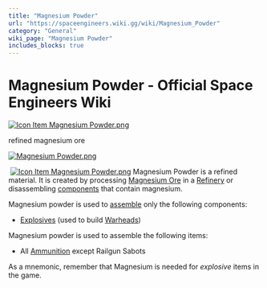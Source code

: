 ```yaml
---
title: "Magnesium Powder"
url: "https://spaceengineers.wiki.gg/wiki/Magnesium_Powder"
category: "General"
wiki_page: "Magnesium Powder"
includes_blocks: true
---
```


# Magnesium Powder - Official Space Engineers Wiki

[![Icon Item Magnesium Powder.png](https://spaceengineers.wiki.gg/images/thumb/a/ab/Icon_Item_Magnesium_Powder.png/100px-Icon_Item_Magnesium_Powder.png?56ae33)](https://spaceengineers.wiki.gg/wiki/File:Icon_Item_Magnesium_Powder.png)

refined magnesium ore

[![Magnesium Powder.png](https://spaceengineers.wiki.gg/images/thumb/a/a9/Magnesium_Powder.png/138px-Magnesium_Powder.png?1636e6)](https://spaceengineers.wiki.gg/wiki/File:Magnesium_Powder.png)

 [![Icon Item Magnesium Powder.png](https://spaceengineers.wiki.gg/images/thumb/a/ab/Icon_Item_Magnesium_Powder.png/21px-Icon_Item_Magnesium_Powder.png?56ae33)](https://spaceengineers.wiki.gg/wiki/Magnesium_Powder "Magnesium Powder") Magnesium Powder is a refined material. It is created by processing [Magnesium Ore](https://spaceengineers.wiki.gg/wiki/Magnesium_Ore "Magnesium Ore") in a [Refinery](https://spaceengineers.wiki.gg/wiki/Refinery "Refinery") or disassembling [components](https://spaceengineers.wiki.gg/wiki/Component "Component") that contain magnesium.

Magnesium powder is used to [assemble](https://spaceengineers.wiki.gg/wiki/Assembler "Assembler") only the following components:

*   [Explosives](https://spaceengineers.wiki.gg/wiki/Explosives "Explosives") (used to build [Warheads](https://spaceengineers.wiki.gg/wiki/Warhead "Warhead"))

Magnesium powder is used to assemble the following items:

*   All [Ammunition](https://spaceengineers.wiki.gg/wiki/Ammunition "Ammunition") except Railgun Sabots

As a mnemonic, remember that Magnesium is needed for _explosive_ items in the game.